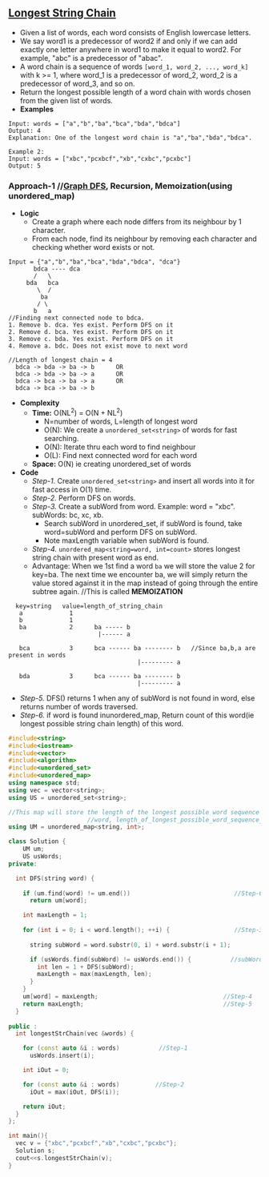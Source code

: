 ## [Longest String Chain](https://leetcode.com/problems/longest-string-chain/)
- Given a list of words, each word consists of English lowercase letters.
- We say word1 is a predecessor of word2 if and only if we can add exactly one letter anywhere in word1 to make it equal to word2. For example, "abc" is a predecessor of "abac".
- A word chain is a sequence of words `[word_1, word_2, ..., word_k]` with k >= 1, where word_1 is a predecessor of word_2, word_2 is a predecessor of word_3, and so on.
- Return the longest possible length of a word chain with words chosen from the given list of words.
- **Examples**
 ```console
Input: words = ["a","b","ba","bca","bda","bdca"]
Output: 4
Explanation: One of the longest word chain is "a","ba","bda","bdca".

Example 2:
Input: words = ["xbc","pcxbcf","xb","cxbc","pcxbc"]
Output: 5
```

### Approach-1    //[Graph DFS](/DS_Questions/Algorithms/Traversals), Recursion, Memoization(using unordered_map)
- **Logic**
  - Create a graph where each node differs from its neighbour by 1 character.
  - From each node, find its neighbour by removing each character and checking whether word exists or not.
```console
Input = {"a","b","ba","bca","bda","bdca", "dca"}
       bdca ---- dca 
       /   \
     bda   bca        
        \  / 
         ba
        / \    
       b   a 
//Finding next connected node to bdca.
1. Remove b. dca. Yes exist. Perform DFS on it
2. Remove d. bca. Yes exist. Perform DFS on it
3. Remove c. bda. Yes exist. Perform DFS on it
4. Remove a. bdc. Does not exist move to next word

//Length of longest chain = 4
  bdca -> bda -> ba -> b      OR
  bdca -> bda -> ba -> a      OR
  bdca -> bca -> ba -> a      OR
  bdca -> bca -> ba -> b
```
- **Complexity**
  - **Time:** O(NL<sup>2</sup>) = O(N + NL<sup>2</sup>)
    - N=number of words, L=length of longest word
    - O(N): We create a `unordered_set<string>` of words for fast searching.
    - O(N): Iterate thru each word to find neighbour
    - O(L): Find next connected word for each word
  - **Space:** O(N) ie creating unordered_set of words
- **Code**
   - *Step-1.* Create `unordered_set<string>` and insert all words into it for fast access in O(1) time.
   - *Step-2.* Perform DFS on words.
   - *Step-3.* Create a subWord from word. Example: word = "xbc". subWords: bc, xc, xb. 
     - Search subWord in unordered_set, if subWord is found, take word=subWord and perform DFS on subWord.
     - Note maxLength variable when subWord is found.
  - *Step-4.* `unordered_map<string=word, int=count>` stores longest string chain with present word as end.
   - Advantage: When we 1st find a word `ba` we will store the value 2 for key=ba. The next time we encounter ba, we will simply return the value stored against it in the map instead of going through the entire subtree again. //This is called **MEMOIZATION**
```console
  key=string   value=length_of_string_chain
   a             1
   b             1
   ba            2      ba ----- b
                         |------ a
                         
   bca           3      bca ------ ba -------- b   //Since ba,b,a are present in words
                                    |--------- a
                                    
   bda           3      bca ------ ba -------- b
                                    |--------- a
```
  - *Step-5.* DFS() returns 1 when any of subWord is not found in word, else returns number of words traversed.
  - *Step-6.* if word is found inunordered_map, Return count of this word(ie longest possible string chain length) of this word.
```c++
#include<string>
#include<iostream>
#include<vector>
#include<algorithm>
#include<unordered_set>
#include<unordered_map>
using namespace std;
using vec = vector<string>;
using US = unordered_set<string>;

//This map will store the length of the longest possible word sequence where the key is the last word in the sequence.
                      //word, length_of_longest_possible_word_sequence_ending_at_word
using UM = unordered_map<string, int>;

class Solution {
    UM um;
    US usWords;
private:

  int DFS(string word) {
  
    if (um.find(word) != um.end())                             //Step-6
      return um[word];      

    int maxLength = 1;  
    
    for (int i = 0; i < word.length(); ++i) {                  //Step-3
    
      string subWord = word.substr(0, i) + word.substr(i + 1);

      if (usWords.find(subWord) != usWords.end()) {           //subWord found in unordered_set
        int len = 1 + DFS(subWord);
        maxLength = max(maxLength, len);
      }
    }
    um[word] = maxLength;                                   //Step-4
    return maxLength;                                       //Step-5
  }
  
public :
  int longestStrChain(vec &words) {

    for (const auto &i : words)           //Step-1
      usWords.insert(i);

    int iOut = 0;

    for (const auto &i : words)          //Step-2
      iOut = max(iOut, DFS(i));

    return iOut;
  }
};

int main(){
  vec v = {"xbc","pcxbcf","xb","cxbc","pcxbc"};
  Solution s;
  cout<<s.longestStrChain(v);
}
```
